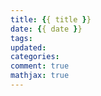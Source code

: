 ```yaml
---
title: {{ title }}
date: {{ date }}
tags: 
updated: 
categories: 
comment: true
mathjax: true
---
```

